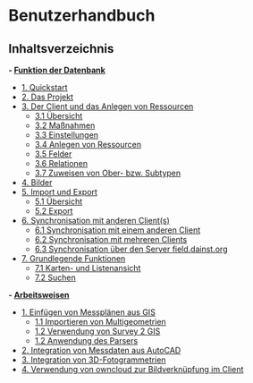 ﻿# Benutzerhandbuch

## Inhaltsverzeichnis
 **- [Funktion der Datenbank](#userdokumentation)**
   * [1. Quickstart](01._quickstart)
   * [2. Das Projekt](02._project)
   * [3. Der Client und das Anlegen von Ressourcen](03._client-and-ressources)
     + [3.1 Übersicht](03._client-and-ressources#31--bersicht)
     + [3.2 Maßnahmen](03._client-and-ressources#32-maßnahmen)
     + [3.3 Einstellungen](03._client-and-ressources#33-einstellungen)
     + [3.4 Anlegen von Ressourcen](03._client-and-ressources#34-Anlegen-von-Ressourcen)
     + [3.5 Felder](03._client-and-ressources#35-felder)
     + [3.6 Relationen](03._client-and-ressources#36-relationen)
     + [3.7 Zuweisen von Ober- bzw. Subtypen](03._client-and-ressources#37-zuweisen-von-ober--bzw-subtypen)
   * [4. Bilder](04._pictures)
   * [5. Import und Export](05._import-and-export)
     + [5.1 Übersicht](05._import-and-export#51-import)
     + [5.2 Export](05._import-and-export#52-export)
   * [6. Synchronisation mit anderen Client(s)](06._sync)
     + [6.1 Synchronisation mit einem anderen Client](06._sync#61-synchronisation-mit-einem-anderen-client)
     + [6.2 Synchronisation mit mehreren Clients](06._sync#62-synchronisation-mit-mehreren-clients)
     + [6.3 Synchronisation über den Server field.dainst.org](06._sync#63-synchronisation--ber-den-server-fielddainstorg)
   * [7. Grundlegende Funktionen](07._basics)
     + [7.1 Karten- und Listenansicht](07._basics#71-karten--und-listenansicht)
     + [7.2 Suchen](07._basics#72-suchen)
     
**- [Arbeitsweisen](#Workflow)**
   * [1. Einfügen von Messplänen aus GIS](08._gis)
     + [1.1 Importieren von Multigeometrien](08._gis#11-importieren-von-multigeometrien)
     + [1.2 Verwendung von Survey 2 GIS](08._gis#12-verwendung-von-survey-2-gis)
     + [1.2 Anwendung des Parsers](08._gis#12-anwendung-des-parsers)
   * [2. Integration von Messdaten aus AutoCAD](09._cad)
   * [3. Integration von 3D-Fotogrammetrien](10._3d)
   * [4. Verwendung von owncloud zur Bildverknüpfung im Client](11._owncloud)
